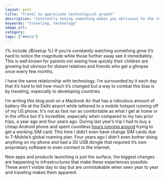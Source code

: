 ```yaml
---
layout: post
title: "Travel to appreciate technological growth"
description: "Constantly seeing something makes you oblivious to the changes and that's how I feel about technology. Traveling breaks that and lets us see how much tech is actually changing."
keywords: "traveling, technology"
image_url:
category:
tags: ["#meta"]
---
```

{% include JB/setup %}
If you’re constantly watching something grow it’s hard to notice the magnitude while those further away see it immediately. This is well known for parents not seeing how quickly their children are growing but obvious for distant relatives and friends who get a glimpse once every few months.

I have the same relationship with technology. I’m surrounded by it each day that it’s hard to tell how much it’s changed but a way to combat this bias is by traveling, especially to developing countries.

I’m writing this blog post on a Macbook Air that has a ridiculous amount of battery life at the Delhi airport while tethered to a mobile hotspot running off of my US phone. It's not as fast nor as comfortable as what I get at home or in the office but it's incredible, especially when compared to my two prior trips, a year ago and four years ago. During last year’s trip I had to buy a cheap Android phone and spent countless <a href="/2013/12/23/getting-a-sim-card-in-india/">hours running around</a> trying to get a working SIM card. This time I didn’t even have change SIM cards due to T-Mobile’s global roaming plan. Four years ago I didn’t even bother doing anything on my phone and had a 3G USB dongle that required it’s own proprietary software to even connect to the internet.

New apps and products launching is just the surface, the biggest changes are happening to infrastructures that make these experiences possible. These aren’t visible day to day but are unmistakable when seen year to year and traveling makes them apparent.